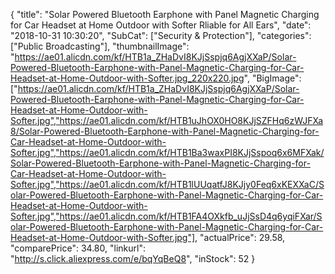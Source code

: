 {
	"title": "Solar Powered Bluetooth Earphone with Panel Magnetic Charging for Car Headset at Home Outdoor with Softer  Rliable for All Ears",
	"date": "2018-10-31 10:30:20",
	"SubCat": ["Security & Protection"],
	"categories": ["Public Broadcasting"],
	"thumbnailImage": "https://ae01.alicdn.com/kf/HTB1a_ZHaDvI8KJjSspjq6AgjXXaP/Solar-Powered-Bluetooth-Earphone-with-Panel-Magnetic-Charging-for-Car-Headset-at-Home-Outdoor-with-Softer.jpg_220x220.jpg",
	"BigImage": ["https://ae01.alicdn.com/kf/HTB1a_ZHaDvI8KJjSspjq6AgjXXaP/Solar-Powered-Bluetooth-Earphone-with-Panel-Magnetic-Charging-for-Car-Headset-at-Home-Outdoor-with-Softer.jpg","https://ae01.alicdn.com/kf/HTB1uJhOX0HO8KJjSZFHq6zWJFXa8/Solar-Powered-Bluetooth-Earphone-with-Panel-Magnetic-Charging-for-Car-Headset-at-Home-Outdoor-with-Softer.jpg","https://ae01.alicdn.com/kf/HTB1Ba3waxPI8KJjSspoq6x6MFXak/Solar-Powered-Bluetooth-Earphone-with-Panel-Magnetic-Charging-for-Car-Headset-at-Home-Outdoor-with-Softer.jpg","https://ae01.alicdn.com/kf/HTB1lUUqatfJ8KJjy0Feq6xKEXXaC/Solar-Powered-Bluetooth-Earphone-with-Panel-Magnetic-Charging-for-Car-Headset-at-Home-Outdoor-with-Softer.jpg","https://ae01.alicdn.com/kf/HTB1FA4OXkfb_uJjSsD4q6yqiFXar/Solar-Powered-Bluetooth-Earphone-with-Panel-Magnetic-Charging-for-Car-Headset-at-Home-Outdoor-with-Softer.jpg"],
	"actualPrice": 29.58,
	"comparePrice": 34.80,
	"linkurl": "http://s.click.aliexpress.com/e/bqYqBeQ8",
	"inStock": 52
}
